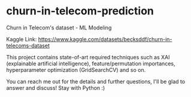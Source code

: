 # churn-in-telecom-prediction
Churn in Telecom's dataset - ML Modeling

Kaggle Link: https://www.kaggle.com/datasets/becksddf/churn-in-telecoms-dataset

This project contains state-of-art required techniques such as XAI (explainable artificial intelligence), feature/permutation importances, hyperparameter optimization (GridSearchCV) and so on.

You can reach me out for the details and further questions, I'll be glad to answer and discuss! Stay with Python :)
